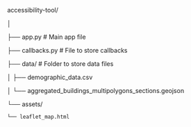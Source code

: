 accessibility-tool/

│

├── app.py  # Main app file

├── callbacks.py  # File to store callbacks

├── data/         # Folder to store data files

│   ├── demographic_data.csv

│   └── aggregated_buildings_multipolygons_sections.geojson

└── assets/

    └── leaflet_map.html
